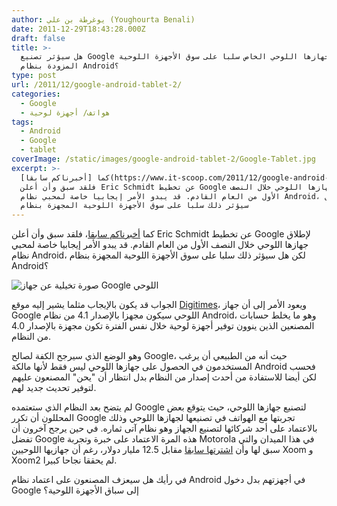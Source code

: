 ```yaml
---
author: يوغرطة بن علي (Youghourta Benali)
date: 2011-12-29T18:43:28.000Z
draft: false
title: >-
  هل سيؤثر تصنيع Google لجهازها اللوحي الخاص سلبا على سوق الأجهزة اللوحية
  المزودة بنظام Android؟  
type: post
url: /2011/12/google-android-tablet-2/
categories:
  - Google
  - هواتف/ أجهزة لوحية
tags:
  - Android
  - Google
  - tablet
coverImage: /static/images/google-android-tablet-2/Google-Tablet.jpg
excerpt: >-
  كما [أخبرناكم سابقا](https://www.it-scoop.com/2011/12/google-android-tablet/)،
  فلقد سبق وأن أعلن Eric Schmidt عن تخطيط Google لإطلاق جهازها اللوحي خلال النصف
  الأول من العام القادم. قد يبدو الأمر إيجابيا خاصة لمحبي نظام Android، لكن هل
  سيؤثر ذلك سلبا على سوق الأجهزة اللوحية المجهزة بنظام
---
```

كما [أخبرناكم سابقا](https://www.it-scoop.com/2011/12/google-android-tablet/)، فلقد سبق وأن أعلن Eric Schmidt عن تخطيط Google لإطلاق جهازها اللوحي خلال النصف الأول من العام القادم. قد يبدو الأمر إيجابيا خاصة لمحبي نظام Android، لكن هل سيؤثر ذلك سلبا على سوق الأجهزة اللوحية المجهزة بنظام Android؟

![صورة تخيلية عن جهاز Google اللوحي](/static/images/google-android-tablet-2/Google-Tablet.jpg)

الجواب قد يكون بالإيجاب مثلما يشير إليه موقع [Digitimes](http://www.digitimes.com/news/a20111226PD204.html)، ويعود الأمر إلى أن جهاز Google اللوحي سيكون مجهزا بالإصدار 4.1 من نظام Android، وهو ما يخلط حسابات المصنعين الذين ينوون توفير أجهزة لوحية خلال نفس الفترة تكون مجهزة بالإصدار 4.0 من النظام.

وهو الوضع الذي سيرجح الكفة لصالح Google، حيث أنه من الطبيعي أن يرغب المستخدمون في الحصول على جهازها اللوحي ليس فقط لأنها مالكة Android فحسب لكن أيضا للاستفادة من أحدث إصدار من النظام بدل انتظار أن "يحن" المصنعون عليهم لتوفير تحديث جديد لهم.

لم يتضح بعد النظام الذي ستعتمده Google لتصنيع جهازها اللوحي، حيث يتوقع بعض المحللون أن تكرر Google تجربتها مع الهواتف في تصنيعها لجهازها اللوحي وذلك بالاعتماد على أحد شركائها لتصنيع الجهاز وهو نظام آتى ثماره. في حين يرجح آخرون أن تفضل Google هذه المرة الاعتماد على خبرة وتجربة Motorola في هذا الميدان والتي سبق لها وأن [اشترتها سابقا](https://www.it-scoop.com/2011/08/google-motorola-mobility/) مقابل 12.5 مليار دولار، رغم أن جهازيها اللوحيين Xoom و Xoom2 لم يحققا نجاحا كبيرا.

في رأيك هل سيعزف المصنعون على اعتماد نظام Android في أجهزتهم بدل دخول Google إلى سباق الأجهزة اللوحية؟
